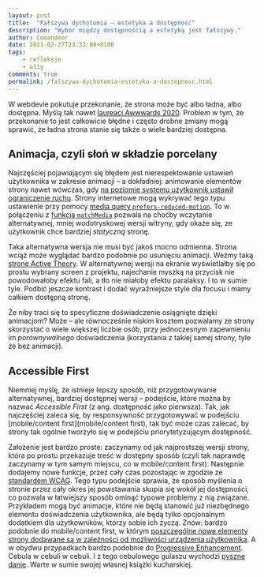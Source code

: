 ```yaml
---
layout: post
title:  "Fałszywa dychotomia – estetyka a dostępność"
description: "Wybór między dostępnością a estetyką jest fałszywy."
author: Comandeer
date: 2021-02-27T23:33:00+0100
tags:
    - refleksje
    - a11y
comments: true
permalink: /falszywa-dychotomia-estetyka-a-dostepnosc.html
---
```


W webdevie pokutuje przekonanie, że strona może być albo ładna, albo dostępna. Myślą tak nawet [laureaci Awwwards 2020](https://twitter.com/ericwbailey/status/1351243179060768778). Problem w tym, że przekonanie to jest całkowicie błędne i często drobne zmiany mogą sprawić, że ładna strona stanie się także o wiele bardziej dostępna.<!--more-->

## Animacja, czyli słoń w składzie porcelany

Najczęściej pojawiającym się błędem jest nierespektowanie ustawień użytkownika w zakresie animacji – a dokładniej: animowanie elementów strony nawet wówczas, gdy [na poziomie systemu użytkownik ustawił ograniczenie ruchu](https://support.apple.com/pl-pl/guide/mac-help/mchlc03f57a1/mac). Strony internetowe mogą wykrywać tego typu ustawienie przy pomocy [media query `prefers-reduced-motion`](https://developer.mozilla.org/en-US/docs/Web/CSS/@media/prefers-reduced-motion). To w połączeniu z [funkcją `matchMedia`](https://developer.mozilla.org/en-US/docs/Web/API/Window/matchMedia) pozwala na choćby wczytanie alternatywnej, mniej wodotryskowej wersji witryny, gdy okaże się, ze użytkownik chce bardziej _statyczną_ stronę.

Taka alternatywna wersja nie musi być jakoś mocno odmienna. Strona wciąż może wyglądać bardzo podobnie po usunięciu animacji. Weźmy taką [stronę Active Theory](https://activetheory.net/). W alternatywnej wersji na ekranie wyświetlałby się po prostu wybrany screen z projektu, najechanie myszką na przycisk nie powodowałoby efektu fali, a tło nie miałoby efektu paralaksy. I to w sumie tyle. Podbić jeszcze kontrast i dodać wyraźniejsze style dla focusu i mamy całkiem dostępną stronę.

Że niby traci się to specyficzne doświadczenie osiągnięte dzięki animacjom? Może – ale równocześnie niskim kosztem pozwalamy ze strony skorzystać o wiele większej liczbie osób, przy jednoczesnym zapewnieniu im _porównywalnego_ doświadczenia (korzystania z takiej samej strony, tyle że bez animacji).

## Accessible First

Niemniej myślę, że istnieje lepszy sposób, niż przygotowywanie alternatywnej, bardziej dostępnej wersji – podejście, które można by nazwać <i lang="en">Accessible First</i> (z ang. dostępność jako pierwsza). Tak, jak najczęściej zaleca się, by responsywność przygotowywać w podejściu [mobile/content first](mobile/content first), tak być może czas zalecać, by strony tak ogólnie tworzyło się w podejściu priorytetyzującym dostępność.

Założenie jest bardzo proste: zaczynamy od jak najprostszej wersji strony, która po prostu przekazuje treść w dostępny sposób (czyli tak naprawdę zaczynamy w tym samym miejscu, co w mobile/content first). Następnie dodajemy nowe funkcje, przez cały czas pozostając w zgodzie ze [standardem WCAG](https://w3c.github.io/wcag/guidelines/22/). Tego typu podejście sprawia, że sposób myślenia o stronie przez cały okres jej powstawania skupia się wokół jej dostępności, co pozwala w łatwiejszy sposób ominąć typowe problemy z nią związane. Przykładem mogą być animacje, które nie będą stanowić już niezbędnego elementu doświadczenia użytkownika, ale będą tylko opcjonalnym dodatkiem dla użytkowników, którzy sobie ich życzą. Znów: bardzo podobnie do mobile/content first, w którym [poszczególne nowe elementy strony dodawane są w zależności od możliwości urządzenia użytkownika](https://www.webkrytyk.pl/2019/01/31/kurs-web-developer-od-podstaw-w-15-dni-od-samuraja-programowania/#dzien-13). A w obydwu przypadkach bardzo podobnie do [Progressive Enhancement](https://www.aaron-gustafson.com/notebook/insert-clickbait-headline-about-progressive-enhancement-here/). Cebula w cebuli w cebuli. I z tego cebulowego gulaszu wychodzi [pyszne danie](https://responsibleweb.app/). Warte w sumie swojej własnej książki kucharskiej.
